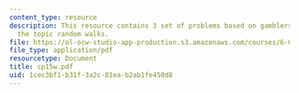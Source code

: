 ```yaml
---
content_type: resource
description: This resource contains 3 set of problems based on gamblers ruin under
  the topic random walks.
file: https://ol-ocw-studio-app-production.s3.amazonaws.com/courses/6-042j-mathematics-for-computer-science-fall-2005/1cec3bf1b31f3a2c81eab2ab1fe450d8_cp15w.pdf
file_type: application/pdf
resourcetype: Document
title: cp15w.pdf
uid: 1cec3bf1-b31f-3a2c-81ea-b2ab1fe450d8
---
```

